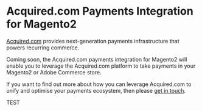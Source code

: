 # Acquired.com Payments Integration for Magento2

[Acquired.com](https://acquired.com) provides next-generation payments infrastructure that powers recurring commerce.

Coming soon, the Acquired.com payments integration for Magento2 will enable you to leverage the Acquired.com platform to take payments in your Magento2 or Adobe Commerce store.

If you want to find out more about how you can leverage Acquired.com to unify and optimise your payments ecosystem, then please [get in touch](https://acquired.com/contact/).

TEST